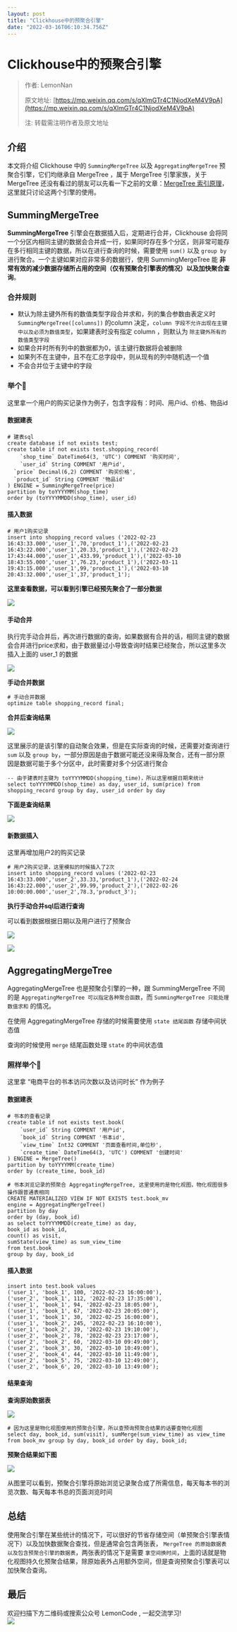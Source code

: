 ```yaml
---
layout: post
title: "Clickhouse中的预聚合引擎"
date: "2022-03-16T06:10:34.756Z"
---
```

Clickhouse中的预聚合引擎
=================

> 作者: LemonNan
> 
> 原文地址: [https://mp.weixin.qq.com/s/qXlmGTr4C1NjodXeM4V9pA](https://mp.weixin.qq.com/s/qXlmGTr4C1NjodXeM4V9pA)
> 
> 注: 转载需注明作者及原文地址

介绍
--

本文将介绍 Clickhouse 中的 `SummingMergeTree` 以及 `AggregatingMergeTree` 预聚合引擎，它们均继承自 MergeTree ，属于 MergeTree 引擎家族，关于 MergeTree 还没有看过的朋友可以先看一下之前的文章：[MergeTree 索引原理](https://mp.weixin.qq.com/s/0hLL9zRNitaGCP5VShffkQ)，这里就只讨论这两个引擎的使用。

SummingMergeTree
----------------

**SummingMergeTree** 引擎会在数据插入后，定期进行合并，Clickhouse 会将同一个分区内相同主键的数据会合并成一行，如果同时存在多个分区，则非常可能存在多行相同主键的数据，所以在进行查询的时候，需要使用 `sum()` 以及 `group by` 进行聚合。一个主键如果对应非常多的数据行，使用 SummingMergeTree 能 **非常有效的减少数据存储所占用的空间（仅有预聚合引擎表的情况）以及加快聚合查询**。

### 合并规则

*   默认为除主键外所有的数值类型字段合并求和，列的集合参数由表定义时 `SummingMergeTree([columns])` 的column 决定，`column 字段不允许出现在主键中以及必须为数值类型`，如果建表时没有指定 column ，则默认为 `除主键外所有的数值类型字段`
*   如果合并时所有列中的数据都为0，该主键行数据将会被删除
*   如果列不在主键中，且不在汇总字段中，则从现有的列中随机选一个值
*   不会合并位于主键中的字段

### 举个🌰

这里拿一个用户的购买记录作为例子，包含字段有：时间、用户id、价格、物品id

#### 数据建表

    # 建表sql
    create database if not exists test;
    create table if not exists test.shopping_record(
    	`shop_time` DateTime64(3, 'UTC') COMMENT '购买时间',
    	`user_id` String COMMENT '用户id',
      `price` Decimal(6,2) COMMENT '购买价格',
      `product_id` String COMMENT '物品id'
    ) ENGINE = SummingMergeTree(price)
    partition by toYYYYMM(shop_time)
    order by (toYYYYMMDD(shop_time), user_id)
    

#### 插入数据

    # 用户1购买记录
    insert into shopping_record values ('2022-02-23 16:43:33.000','user_1',70,'product_1'),('2022-02-23 16:43:22.000','user_1',20.33,'product_1'),('2022-02-23 17:43:44.000','user_1',433.99,'product_1'),('2022-03-10 18:43:55.000','user_1',76.23,'product_1'),('2022-03-11 19:43:15.000','user_1',99,'product_1'),('2022-03-10 20:43:32.000','user_1',37,'product_1');
    

**这里查看数据，可以看到引擎已经预先聚合了一部分数据**

![](https://img2022.cnblogs.com/blog/1151489/202203/1151489-20220316123651113-1779363932.png)

#### 手动合并

执行完手动合并后，再次进行数据的查询，如果数据有合并的话，相同主键的数据会合并进行price求和，由于数据量过小导致查询时结果已经聚合，所以这里多次插入上面的 user\_1 的数据

![](https://img2022.cnblogs.com/blog/1151489/202203/1151489-20220316123710512-956365944.png)

**手动合并数据**

    # 手动合并数据
    optimize table shopping_record final;
    

**合并后查询结果**

![](https://img2022.cnblogs.com/blog/1151489/202203/1151489-20220316123720028-1172480771.png)

这里展示的是该引擎的自动聚合效果，但是在实际查询的时候，还需要对查询进行 `sum` 以及 `group by`，一部分原因是由于数据可能还没来得及聚合，还有一部分原因是数据可能于多个分区中，此时需要对多个分区进行聚合

    -- 由于建表时主键为 toYYYYMMDD(shopping_time)，所以这里根据日期来统计
    select toYYYYMMDD(shop_time) as day, user_id, sum(price) from shopping_record group by day, user_id order by day
    

**下面是查询结果**

![](https://img2022.cnblogs.com/blog/1151489/202203/1151489-20220316123729103-1634441337.png)

#### 新数据插入

这里再增加用户2的购买记录

    # 用户2购买记录，这里模拟的时候插入了2次
    insert into shopping_record values ('2022-02-23 16:43:33.000','user_2',33.33,'product_1'),('2022-02-24 16:43:22.000','user_2',99.99,'product_2'),('2022-02-26 10:00:00.000','user_2',78.3,'product_3');
    

**执行手动合并sql后进行查询**

可以看到数据根据日期以及用户进行了预聚合

![](https://img2022.cnblogs.com/blog/1151489/202203/1151489-20220316123737879-137750359.png)

![](https://img2022.cnblogs.com/blog/1151489/202203/1151489-20220316123745206-1929495204.png)

AggregatingMergeTree
--------------------

AggregatingMergeTree 也是预聚合引擎的一种，跟 SummingMergeTree 不同的是 `AggregatingMergeTree 可以指定各种聚合函数`，而 `SummingMergeTree 只能处理数值求和` 的情况。

在使用 AggregatingMergeTree 存储的时候需要使用 `state 结尾函数` 存储中间状态值

查询的时候使用 `merge` 结尾函数处理 `state` 的中间状态值

### 照样举个🌰

这里拿 “电商平台的书本访问次数以及访问时长” 作为例子

#### 数据建表

    # 书本的查看记录
    create table if not exists test.book(
    	`user_id` String COMMENT '用户id',
    	`book_id` String COMMENT '书本id',
    	`view_time` Int32 COMMENT '页面查看时间,单位秒',
    	`create_time` DateTime64(3, 'UTC') COMMENT '创建时间'
    ) ENGINE = MergeTree()
    partition by toYYYYMM(create_time)
    order by (create_time, book_id)
    
    # 书本浏览记录的预聚合 AggregatingMergeTree, 这里使用的是物化视图，物化视图很多操作跟普通表相同
    CREATE MATERIALIZED VIEW IF NOT EXISTS test.book_mv 
    engine = AggregatingMergeTree()
    partition by day
    order by (day, book_id)
    as select toYYYYMMDD(create_time) as day,
    book_id as book_id,
    count() as visit,
    sumState(view_time) as sum_view_time
    from test.book
    group by day, book_id
    

#### 插入数据

    insert into test.book values
    ('user_1', 'book_1', 100, '2022-02-23 16:00:00'),
    ('user_2', 'book_1', 112, '2022-02-23 17:35:00'),
    ('user_1', 'book_1', 94, '2022-02-23 18:05:00'),
    ('user_1', 'book_1', 67, '2022-02-23 20:05:00'),
    ('user_1', 'book_1', 30, '2022-02-25 16:00:00'),
    ('user_1', 'book_2', 245, '2022-02-23 16:10:00'),
    ('user_1', 'book_2', 39, '2022-02-23 19:10:00'),
    ('user_2', 'book_2', 78, '2022-02-23 23:17:00'),
    ('user_2', 'book_2', 60, '2022-03-10 09:49:00'),
    ('user_2', 'book_3', 30, '2022-03-10 10:49:00'),
    ('user_2', 'book_4', 44, '2022-03-10 11:49:00'),
    ('user_2', 'book_5', 75, '2022-03-10 12:49:00'),
    ('user_2', 'book_6', 20, '2022-03-10 13:49:00');
    

#### 结果查询

**查询原始数据表**

![](https://img2022.cnblogs.com/blog/1151489/202203/1151489-20220316123757025-100462120.png)

    # 因为这里是物化视图使用的预聚合引擎，所以查预询预聚合结果的话要查物化视图
    select day, book_id, sum(visit), sumMerge(sum_view_time) as view_time from book_mv group by day, book_id order by day, book_id;
    

**预聚合结果如下图**

![](https://img2022.cnblogs.com/blog/1151489/202203/1151489-20220316123806609-671211665.png)

从图里可以看到，预聚合引擎将原始浏览记录聚合成了所需信息，每天每本书的浏览次数、每天每本书总的页面浏览时间

总结
--

使用聚合引擎在某些统计的情况下，可以很好的节省存储空间（单预聚合引擎表情况下）以及加快数据聚合查找，但是通常会包含两张表， `MergeTree 的原始数据表以及包含预聚合引擎的数据表`，两张表的情况下是需要 `拿空间换时间`，上面的话就是物化视图持久化预聚合结果，除原始表外占用额外空间，但是查询预聚合引擎表可以加快聚合查询。

最后
--

欢迎扫描下方二维码或搜索公众号 LemonCode , 一起交流学习!  
![](https://img2022.cnblogs.com/blog/1151489/202203/1151489-20220316123906491-1262195693.jpg)